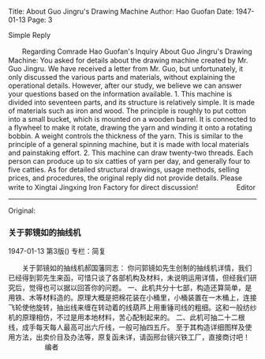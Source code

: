 Title: About Guo Jingru's Drawing Machine
Author: Hao Guofan
Date: 1947-01-13
Page: 3

Simple Reply

　　Regarding Comrade Hao Guofan's Inquiry About Guo Jingru's Drawing Machine:
    You asked for details about the drawing machine created by Mr. Guo Jingru. We have received a letter from Mr. Guo, but unfortunately, it only discussed the various parts and materials, without explaining the operational details. However, after our study, we believe we can answer your questions based on the information available.
    1. This machine is divided into seventeen parts, and its structure is relatively simple. It is made of materials such as iron and wood. The principle is roughly to put cotton into a small bucket, which is mounted on a wooden barrel. It is connected to a flywheel to make it rotate, drawing the yarn and winding it onto a rotating bobbin. A weight controls the thickness of the yarn. This is similar to the principle of a general spinning machine, but it is made with local materials and painstaking effort.
    2. This machine can draw twenty-two threads. Each person can produce up to six catties of yarn per day, and generally four to five catties.
    As for detailed structural drawings, usage methods, selling prices, and procedures, the original reply did not provide details. Please write to Xingtai Jingxing Iron Factory for direct discussion!
　　　　　  Editor



<hr /> 

Original: 


### 关于郭镜如的抽线机

1947-01-13
第3版()
专栏：简复

　　关于郭镜如的抽线机郝国藩同志：
    你问郭镜如先生创制的抽线机详情，我们已经得到郭先生来函，可惜只谈了各部机构及材料，未说明运用详情，但经我们研究后，觉得也可以据以回答你的问题。
    一、此机共分十七部，构造还算简单，是用铁、木等材料造的。原理大概是把棉花装在小桶里，小桶装置在一木桶上，连接飞轮使他旋转，抽出线来缠在转动着的线葫芦上用重锤司线的粗细。这和一般纺纱机的原理相仿，不过是用本地材料，苦心配制起来的。
    二、此机可抽二十二根线，成手每天每人最高可出六斤线，一般可抽四五斤。
    至于其构造详细图样及使用方法，出卖价目及办法等，原复函未详，请函邢台镜兴铁工厂，直接商讨吧！
　　　　　  编者
